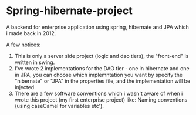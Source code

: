 Spring-hibernate-project
========================

A backend for enterprise application using spring, hibernate and JPA which i made back in 2012.

A few notices:

1. This is only a server side project (logic and dao tiers), the "front-end" is written in swing.
2. I've wrote 2 implementations for the DAO tier - one in hibernate and one in JPA, you can choose which implemntation you want by specify the "hibernate" or "JPA" in the properties file, and the implementation will be injected.
3. There are a few software conventions which i wasn't aware of when i wrote this project (my first enterprise project) like:
   Naming conventions (using caseCamel for variables etc').
